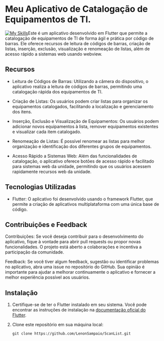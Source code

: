 
# Meu Aplicativo de Catalogação de Equipamentos de TI.

[![My Skills](https://skillicons.dev/icons?i=js,html,css,wasm)](https://skillicons.dev)Este é um aplicativo desenvolvido em Flutter que permite a catalogação de equipamentos de TI de forma ágil e prática por código de barras. Ele oferece recursos de leitura de códigos de barras, criação de listas, inserção, exclusão, visualização e renomeação de listas, além de acesso rápido a sistemas web usando webview.

## Recursos

- Leitura de Códigos de Barras: Utilizando a câmera do dispositivo, o aplicativo realiza a leitura de códigos de barras, permitindo uma catalogação rápida dos equipamentos de TI.

- Criação de Listas: Os usuários podem criar listas para organizar os equipamentos catalogados, facilitando a localização e gerenciamento dos itens.

- Inserção, Exclusão e Visualização de Equipamentos: Os usuários podem adicionar novos equipamentos à lista, remover equipamentos existentes e visualizar cada item catalogado.

- Renomeação de Listas: É possível renomear as listas para melhor organização e identificação dos diferentes grupos de equipamentos.

- Acesso Rápido a Sistemas Web: Além das funcionalidades de catalogação, o aplicativo oferece botões de acesso rápido e facilitado para sistemas web da unidade, permitindo que os usuários acessem rapidamente recursos web da unidade.

## Tecnologias Utilizadas

- Flutter: O aplicativo foi desenvolvido usando o framework Flutter, que permite a criação de aplicativos multiplataforma com uma única base de código.


## Contribuições e Feedback
Contribuições: Se você deseja contribuir para o desenvolvimento do aplicativo, fique à vontade para abrir pull requests ou propor novas funcionalidades. O projeto está aberto a colaborações e incentiva a participação da comunidade.

Feedback: Se você tiver algum feedback, sugestão ou identificar problemas no aplicativo, abra uma issue no repositório do GitHub. Sua opinião é importante para ajudar a melhorar continuamente o aplicativo e fornecer a melhor experiência possível aos usuários.






## Instalação

1. Certifique-se de ter o Flutter instalado em seu sistema. Você pode encontrar as instruções de instalação na [documentação oficial do Flutter](https://flutter.dev/docs/get-started).

2. Clone este repositório em sua máquina local:
   ```shell
   git clone https://github.com/LenonSampaio/ScanList.git
